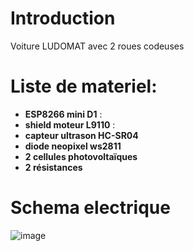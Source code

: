 # Introduction

Voiture LUDOMAT avec 2 roues codeuses

# Liste de materiel:
- __ESP8266 mini D1__ : 
- __shield moteur L9110__ : 
- __capteur ultrason HC-SR04__
- __diode neopixel ws2811__
- __2 cellules photovoltaïques__
- __2 résistances__

# Schema electrique

![image](https://github.com/anumby-source/developpement-voiture/assets/90700891/3b7ca4c9-fa1a-48a8-b956-838a0c0d54a6)









